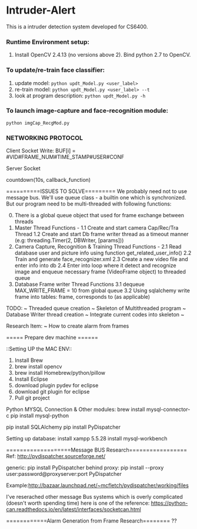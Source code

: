 # Intruder-Alert
This is a intruder detection system developed for CS6400.

### **Runtime Environment** setup:
1. Install OpenCV 2.4.13 (no versions above 2). Bind python 2.7 to OpenCV.




### To update/re-train face classifier:
1. update model:
`python updt_Model.py <user_label>` 				
2. re-train model:
`python updt_Model.py <user_label> --t` 			
3. look at program description:
`python updt_Model.py -h`

### To launch image-capture and face-recognition module:
`python imgCap_RecgMod.py`



### NETWORKING PROTOCOL
Client Socket Write: BUF[i] = \#VID\#FRAME_NUM\#TIME_STAMP\#USER\#CONF


Server Socket

countdown(10s, callback_function)





==========ISSUES TO SOLVE=========
We probably need not to use message bus. We'll use queue class - a builtin one which is synchronized. 
But our program need to be multi-threaded with following functions:

0. There is a global queue object that used for frame exchange between threads
1. Master Thread
	Functions -
	1.1 Create and start camera Cap/Rec/Tra Thread
	1.2 Create and start Db frame writer thread as a timeout manner  (e.g: threading.Timer(2, DBWriter, [params]))
2. Camera Capture, Recognition & Training Thread
	Functions - 
	2.1 Read database user and picture info using function get_related_user_info() 
	2.2 Train and generate face_recognizer.xml
	2.3 Create a new video file and enter info into db
	2.4 Enter into loop where it detect and recognize image and enqueue necessary frame (VideoFrame object) to threaded queue
3. Database Frame writer Thread
	Functions
	3.1 dequeue MAX_WRITE_FRAME = 10 from global queue
	3.2 Using sqlalchemy write frame into tables: frame, corresponds to (as applicable)

TODO:
~ Threaded queue creation
~ Skeleton of Multithreaded program
~ Database Writer thread creation
~ Integrate current codes into skeleton
~ 

Research Item:
~ How to create alarm from frames

	
===== Prepare dev machine ======

::Setting UP the MAC ENV::

1. Install Brew
2. brew install opencv
3. brew install Homebrew/python/pillow
4. Install Eclipse
5. download plugin pydev for eclipse
6. download git plugin for eclipse
7. Pull git project 

Python MYSQL Connection & Other modules:
brew install mysql-connector-c
pip install mysql-python

pip install SQLAlchemy
pip install PyDispatcher

Setting up database:
install xampp 5.5.28
install mysql-workbench


===================Message BUS Research=================
Ref: http://pydispatcher.sourceforge.net/

generic: 
pip install PyDispatcher
behind proxy: pip install --proxy user:password@proxyserver:port PyDispatcher

Example:http://bazaar.launchpad.net/~mcfletch/pydispatcher/working/files

I've reserached other message Bus systems which is overly complicated (doesn't worth spending time)
here is one of the reference: https://python-can.readthedocs.io/en/latest/interfaces/socketcan.html

============Alarm Generation from Frame Research========
??